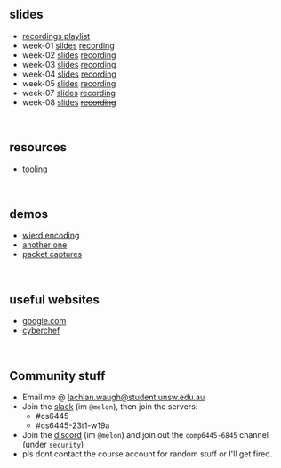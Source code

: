 ## slides
* [recordings playlist](https://www.youtube.com/playlist?list=PL2xJTaGLKqbsYoz-6Ed491G28aKBC0ZNl)
* week-01 [slides](/6445/week01) [recording](https://youtu.be/NuHJcjTiI8Y)
* week-02 [slides](week02) [recording](https://youtu.be/I1fQvfanOYw)
* week-03 [slides](week03) [recording](https://youtu.be/ZbnuaSkrwXE)
* week-04 [slides](week04) [recording](https://youtu.be/egeoZ1-4lhw)
* week-05 [slides](week05) [recording](https://youtu.be/dBz_hNDa-fY)
* week-07 [slides](week07) [recording](https://youtu.be/m6bfxQ7816M)
* week-08 [slides](week08) ~~[recording]()~~


&nbsp;

## resources
* [tooling](/6445/resources/tooling)

&nbsp;

## demos
* [wierd encoding](/6445/demos/encoding)
* [another one](/6445/demos/anotherone)
* [packet captures](/6445/demos/pcap)

&nbsp;

## useful websites
* [google.com](https://www.google.com)
* [cyberchef](https://gchq.github.io/CyberChef/)

&nbsp;

## Community stuff
* Email me @ [lachlan.waugh@student.unsw.edu.au]()
* Join the [slack](https://seceduau.slack.com/signup) (im `@melon`), then join the servers:
    * #cs6445
    * #cs6445-23t1-w19a
* Join the [discord]() (im `@melon`) and join out the `comp6445-6845` channel (under `security`)
* pls dont contact the course account for random stuff or I'll get fired.
